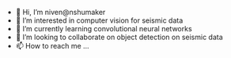 - 👋 Hi, I’m niven@nshumaker
- 👀 I’m interested in computer vision for seismic data
- 🌱 I’m currently learning convolutional neural networks
- 💞️ I’m looking to collaborate on object detection on seismic data
- 📫 How to reach me ...

<!---
nshumaker/nshumaker is a ✨ special ✨ repository because its `README.md` (this file) appears on your GitHub profile.
You can click the Preview link to take a look at your changes.
--->
